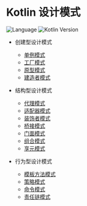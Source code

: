 # Kotlin 设计模式

![Language](https://img.shields.io/badge/Language-Kotlin-blue?style=for-the-badge) ![Kotlin Version](https://img.shields.io/badge/Kotlin%20Version-1.5.21-yellow?style=for-the-badge) 


+ 创建型设计模式
  + [单例模式](books/creational/singleton)
  + [工厂模式](books/creational/factory)
  + [原型模式](books/creational/prototype/Prototype.md)
  + [建造者模式](books/creational/builder/Builder.md)
  
+ 结构型设计模式
  + [代理模式](books/structural/proxy/Proxy.md)
  + [适配器模式](books/structural/adapter/Adapter.md)
  + [装饰者模式](books/structural/decorator/Decorator.md)
  + [桥接模式](books/structural/bridge/Bridge.md)
  + [门面模式](books/structural/facade/Facade.md)
  + [组合模式](books/structural/composite/Composite.md)
  + [享元模式](books/structural/flyweight/Flyweight.md)

+ 行为型设计模式
  + [模板方法模式](books/behavioral/template/TemplateMethod.md)
  + [策略模式](books/behavioral/strategy/Strategy.md)
  + [命令模式](books/behavioral/command/Command.md)
  + [责任链模式](books/behavioral/chain/Chain.md)
